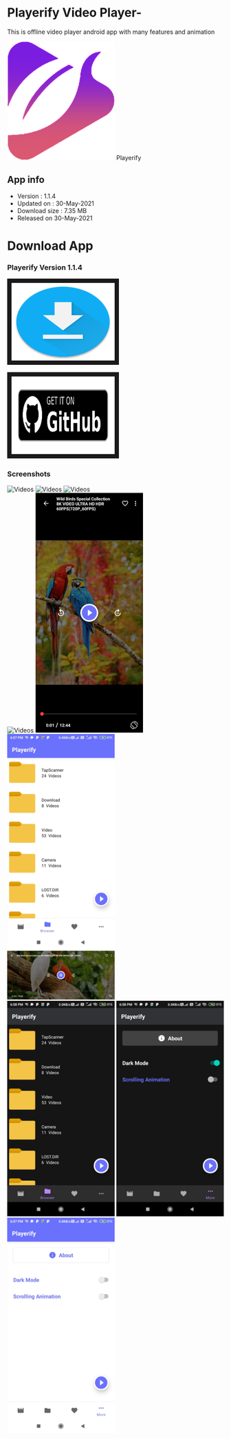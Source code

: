 # Playerify Video Player-
This is offline video player android app with many features and animation 

<img src="icon.png" width="250" title="logo">
Playerify

## App info 
  * Version :  1.1.4
  * Updated on :  30-May-2021
  * Download size : 7.35 MB
  * Released on 30-May-2021 
  
# Download App

### Playerify Version 1.1.4

<a href="https://github.com/tuhinsubhrahazra/Playerify-Video-Player-/releases/download/1.1.4/Playerify.V1.1.4.apk" target="_blank"><img src="https://github.com/tuhinsubhrahazra/Audago-Music-/blob/main/download-icon-png-4384.png" 
alt="" width="240" height="180" border="10" /></a>

<a href="https://github.com/tuhinsubhrahazra/Playerify-Video-Player-/releases/tag/1.1.4" target="_blank"><img src="https://raw.githubusercontent.com/tuhinsubhrahazra/Audago-Music-/main/get-it-on-github.png" 
alt="" width="240" height="180" border="10" /></a>

<h3>Screenshots</h3>

<div class="row">
      <img src="/ScreenShot/blacklist (4).gif" width="250" title="Videos">
      <img src="/ScreenShot/blacklist (2).gif" width="250" title="Videos"> 
      <img src="/ScreenShot/blacklist (1).gif" width="250" title="Videos">
</div>

<div class="row">
      <img src="/ScreenShot/blacklist (3).gif" width="250" title="Videos">
      <img src="/ScreenShot/IMG-20210530-WA0005.jpg" width="250" title="Player">
      <img src="/ScreenShot/Screenshot_2021-05-30-18-57-16-080_com.tuhin.playerify.jpg" width="250" title="Player">
</div>

<div class="row">
      <img src="/ScreenShot/IMG-20210530-WA0007.jpg" width="250" title="Saved Player">
</div>

<div class="row">
      <img src="/ScreenShot/Screenshot_2021-05-30-18-58-34-361_com.tuhin.playerify.jpg" width="250" title="Videos">
      <img src="/ScreenShot/Screenshot_2021-05-30-18-58-56-684_com.tuhin.playerify.jpg" width="250" title="Player">
      <img src="/ScreenShot/Screenshot_2021-05-30-18-57-03-316_com.tuhin.playerify.jpg" width="250" title="Player">
</div>




